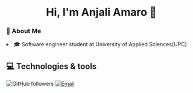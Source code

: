 <div align= center>

<h1> Hi, I'm Anjali Amaro 👋</h1>

</div>

<h3> 🎯 About Me </h3>
<p>
<li> 🎓 Software engineer student at University of Applied Sciences(UPC) </li>
</p>

<h2> 💻 Technologies & tools </h2>

![GitHub followers](https://img.shields.io/github/followers/njlmrvllr)
[![Email](https://img.shields.io/badge/Gmail-D14836?style=for-the-badge&logo=gmail&logoColor=white)](mailto://anjaliamarovillar@outlook.com)
